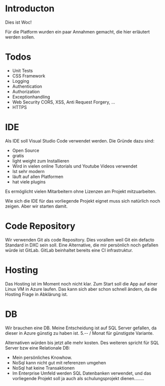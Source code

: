 # Introducton
Dies ist Woc!

Für die Platform wurden ein paar Annahmen gemacht, die hier erläutert werden sollen.

# Todos
* Unit Tests
* CSS Framework
* Logging
* Authentication
* Authorization
* Exceptionhandling
* Web Security  CORS, XSS, Anti Request Forgery, ...
* HTTPS

# IDE
Als IDE soll Visual Studio Code verwendet werden. Die Gründe dazu sind:
* Open Source
* gratis
* light weight zum Installieren
* Wird in vielen online Tutorials und Youtube Videos verwendet
* Ist sehr modern
* läuft auf allen Platformen
* hat viele plugins

Es ermöglicht vielen Mitarbeitern ohne Lizenzen am Projekt mitzuarbeiten.

Wie sich die IDE für das vorliegende Projekt eignet muss sich natürlich noch zeigen. Aber wir starten damit.

# Code Repository
Wir verwenden Git als code Repository. Dies vorallem weil Git ein defacto Standard in DXC sein soll.
Eine Alternative, die mir persönlich noch gefallen würde ist GitLab. GitLab beinhaltet bereits eine CI infrastruktur.

# Hosting
Das Hosting ist im Moment noch nicht klar. Zum Start soll die App auf einer Linux VM in Azure laufen. Das kann sich aber schon schnell ändern, da die Hosting Frage in Abklärung ist.

# DB
Wir brauchen eine DB. Meine Entscheidung ist auf SQL Server gefallen, da dieser in Azure günstig zu haben ist. 5.-- / Monat für günstigste Variante.

Alternativen würden bis jetzt alle mehr kosten.
Des weiteren spricht für SQL Server bzw eine Relationale DB: 
- Mein persönliches Knowhow.
- NoSql kann nicht gut mit referenzen umgehen
- NoSql hat keine Transaktionen
- Im Enterprise Umfeld werden SQL Datenbanken verwendet, und das vorliegende Projekt soll ja auch als schulungsprojekt dienen........
